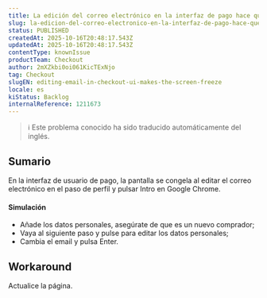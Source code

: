 ```yaml
---
title: La edición del correo electrónico en la interfaz de pago hace que la pantalla se congele.
slug: la-edicion-del-correo-electronico-en-la-interfaz-de-pago-hace-que-la-pantalla-se-congele
status: PUBLISHED
createdAt: 2025-10-16T20:48:17.543Z
updatedAt: 2025-10-16T20:48:17.543Z
contentType: knownIssue
productTeam: Checkout
author: 2mXZkbi0oi061KicTExNjo
tag: Checkout
slugEN: editing-email-in-checkout-ui-makes-the-screen-freeze
locale: es
kiStatus: Backlog
internalReference: 1211673
---
```


>ℹ️ Este problema conocido ha sido traducido automáticamente del inglés.

## Sumario


En la interfaz de usuario de pago, la pantalla se congela al editar el correo electrónico en el paso de perfil y pulsar Intro en Google Chrome.


#### Simulación



- Añade los datos personales, asegúrate de que es un nuevo comprador;
- Vaya al siguiente paso y pulse para editar los datos personales;
- Cambia el email y pulsa Enter.

## Workaround


Actualice la página.


